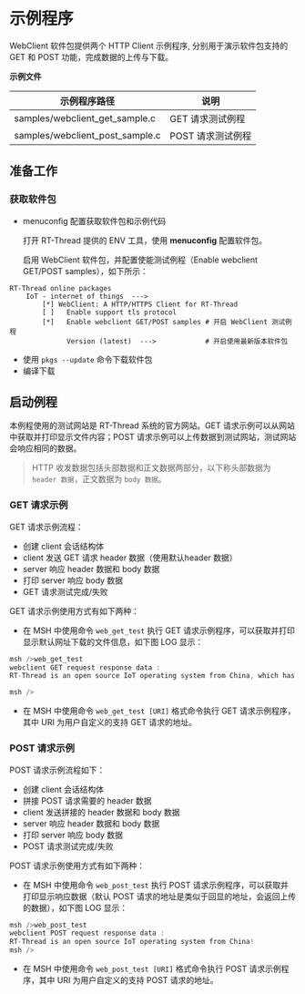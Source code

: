 # 示例程序

WebClient 软件包提供两个 HTTP Client 示例程序, 分别用于演示软件包支持的 GET 和 POST 功能，完成数据的上传与下载。

**示例文件**

| 示例程序路径                         | 说明  |
| ----                                | ---- |
| samples/webclient_get_sample.c      | GET 请求测试例程 |
| samples/webclient_post_sample.c     | POST 请求测试例程 |

## 准备工作

### 获取软件包

- menuconfig 配置获取软件包和示例代码

    打开 RT-Thread 提供的 ENV 工具，使用 **menuconfig** 配置软件包。

    启用 WebClient 软件包，并配置使能测试例程（Enable webclient GET/POST samples），如下所示：

```shell
RT-Thread online packages
    IoT - internet of things  --->
	    [*] WebClient: A HTTP/HTTPS Client for RT-Thread    
	    [ ]   Enable support tls protocol       
	    [*]   Enable webclient GET/POST samples # 开启 WebClient 测试例程
	          Version (latest)  --->            # 开启使用最新版本软件包
```

- 使用 `pkgs --update` 命令下载软件包
- 编译下载


## 启动例程 

本例程使用的测试网站是 RT-Thread 系统的官方网站。GET 请求示例可以从网站中获取并打印显示文件内容；POST 请求示例可以上传数据到测试网站，测试网站会响应相同的数据。

> HTTP 收发数据包括头部数据和正文数据两部分，以下称头部数据为 `header 数据`，正文数据为 `body 数据`。

### GET 请求示例

GET 请求示例流程：

- 创建 client 会话结构体
- client 发送 GET 请求 header 数据（使用默认header 数据）
- server 响应 header 数据和 body 数据
- 打印 server 响应 body 数据
- GET 请求测试完成/失败

GET 请求示例使用方式有如下两种：

- 在 MSH 中使用命令 `web_get_test` 执行 GET 请求示例程序，可以获取并打印显示默认网址下载的文件信息，如下图 LOG 显示：

```c
msh />web_get_test
webclient GET request response data :
RT-Thread is an open source IoT operating system from China, which has strong scalability: from a tiny kernel running on a tiny core, for example ARM Cortex-M0, or Cortex-M3/4/7, to a rich feature system running on MIPS32, ARM Cortex-A8, ARM Cortex-A9 DualCore etc.

msh />
```

- 在 MSH 中使用命令 `web_get_test [URI]` 格式命令执行 GET 请求示例程序，其中 URI 为用户自定义的支持 GET 请求的地址。

### POST 请求示例

POST 请求示例流程如下：

- 创建 client 会话结构体
- 拼接 POST 请求需要的 header 数据
- client 发送拼接的 header 数据和 body 数据
- server 响应 header 数据和 body 数据
- 打印 server 响应 body 数据
- POST 请求测试完成/失败

POST 请求示例使用方式有如下两种：

- 在 MSH 中使用命令 `web_post_test` 执行 POST 请求示例程序，可以获取并打印显示响应数据（默认 POST 请求的地址是类似于回显的地址，会返回上传的数据），如下图 LOG 显示：

```c
msh />web_post_test
webclient POST request response data :
RT-Thread is an open source IoT operating system from China!
msh /> 
```
- 在 MSH 中使用命令 `web_post_test [URI]` 格式命令执行 POST 请求示例程序，其中 URI 为用户自定义的支持 POST 请求的地址。